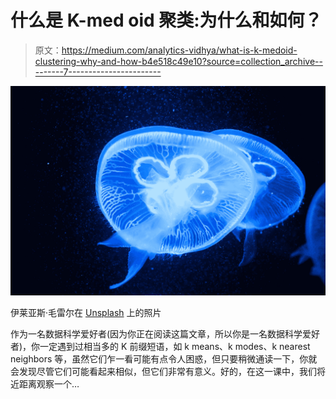 # 什么是 K-med oid 聚类:为什么和如何？

> 原文：<https://medium.com/analytics-vidhya/what-is-k-medoid-clustering-why-and-how-b4e518c49e10?source=collection_archive---------7----------------------->

![](img/f09cb0bd5d53bcfb94dd85ff5384edca.png)

伊莱亚斯·毛雷尔在 [Unsplash](https://unsplash.com?utm_source=medium&utm_medium=referral) 上的照片

作为一名数据科学爱好者(因为你正在阅读这篇文章，所以你是一名数据科学爱好者)，你一定遇到过相当多的 K 前缀短语，如 k means、k modes、k nearest neighbors 等，虽然它们乍一看可能有点令人困惑，但只要稍微通读一下，你就会发现尽管它们可能看起来相似，但它们非常有意义。好的，在这一课中，我们将近距离观察一个…